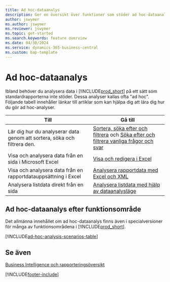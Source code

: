 ```yaml
---
title: Ad hoc-dataanalys
description: Ger en översikt över funktioner som stöder ad hoc-dataanalyser i Business Central.
author: jswymer
ms.author: jswymer
ms.reviewer: jswymer
ms.topic: get-started
ms.search.keywords: feature overview
ms.date: 04/30/2024
ms.service: dynamics-365-business-central
ms.custom: bap-template
---
```

# <a name="ad-hoc-data-analysis"></a>Ad hoc-dataanalys

Ibland behöver du analysera data i [!INCLUDE[prod_short](includes/prod_short.md)] på ett sätt som standardrapporterna inte stöder. Dessa analyser kallas ofta "ad hoc". Följande tabell innehåller länkar till artiklar som kan hjälpa dig att lära dig hur du gör ad hoc-analyser.

| Till | Gå till |
| --- | --- |
| Lär dig hur du analyserar data genom att sortera, söka och filtrera den. | [Sortera, söka efter och filtrera](ui-enter-criteria-filters.md) och [Söka efter och filtrera vanliga frågor och svar](ui-search-filter-faq.yml) |
| Visa och analysera data från en sida i Microsoft Excel | [Visa och redigera i Excel](across-work-with-excel.md) |
| Visa och analysera data från en rapportdatauppsättning i Excel | [Analysera rapportdata med Excel och XML](report-analyze-excel.md) |
| Analysera listdata direkt från en sida |[Analysera listdata med hjälp av dataanalysläge](analysis-mode.md)|

## <a name="ad-hoc-data-analysis-by-functional-area"></a>Ad hoc-dataanalys efter funktionsområde

Det allmänna innehållet om ad hoc-dataanalys finns även i specialversioner för många av funktionsområdena i [!INCLUDE[prod_short](includes/prod_short.md)]. 

[!INCLUDE[ad-hoc-analysis-scenarios-table](includes/ad-hoc-analysis-scenarios-table.md)]


## <a name="see-also"></a>Se även

[Business Intelligence och rapporteringsöversikt](ui-work-report.md)

[!INCLUDE[footer-include](includes/footer-banner.md)]
